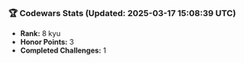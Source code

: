 ### 🏆 Codewars Stats (Updated: 2025-03-17 15:08:39 UTC)

- **Rank:** 8 kyu
- **Honor Points:** 3
- **Completed Challenges:** 1
